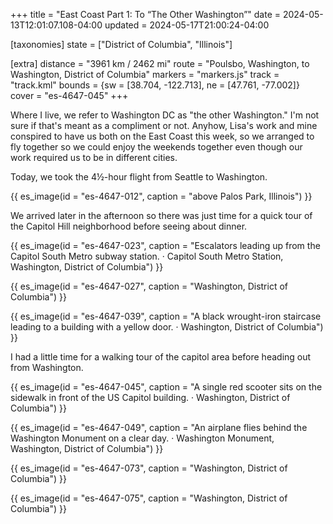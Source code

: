 +++
title = "East Coast Part 1: To “The Other Washington”"
date = 2024-05-13T12:01:07.108-04:00
updated = 2024-05-17T21:00:24-04:00

[taxonomies]
state = ["District of Columbia", "Illinois"]

[extra]
distance = "3961 km / 2462 mi"
route = "Poulsbo, Washington, to Washington, District of Columbia"
markers = "markers.js"
track = "track.kml"
bounds = {sw = [38.704, -122.713], ne = [47.761, -77.002]}
cover = "es-4647-045"
+++

Where I live, we refer to Washington DC as "the other Washington." I'm not sure if that's meant as a compliment or not. Anyhow, Lisa's work and mine conspired to have us both on the East Coast this week, so we arranged to fly together so we could enjoy the weekends together even though our work required us to be in different cities.

<!-- more -->

Today, we took the 4½-hour flight from Seattle to Washington.

{{ es_image(id = "es-4647-012", caption = "above Palos Park, Illinois") }}

We arrived later in the afternoon so there was just time for a quick tour of the Capitol Hill neighborhood before seeing about dinner.

{{ es_image(id = "es-4647-023", caption = "Escalators leading up from the Capitol South Metro subway station. · Capitol South Metro Station, Washington, District of Columbia") }}

{{ es_image(id = "es-4647-027", caption = "Washington, District of Columbia") }}

{{ es_image(id = "es-4647-039", caption = "A black wrought-iron staircase leading to a building with a yellow door. · Washington, District of Columbia") }}

I had a little time for a walking tour of the capitol area before heading out from Washington.

{{ es_image(id = "es-4647-045", caption = "A single red scooter sits on the sidewalk in front of the US Capitol building. · Washington, District of Columbia") }}

{{ es_image(id = "es-4647-049", caption = "An airplane flies behind the Washington Monument on a clear day. · Washington Monument, Washington, District of Columbia") }}

{{ es_image(id = "es-4647-073", caption = "Washington, District of Columbia") }}

{{ es_image(id = "es-4647-075", caption = "Washington, District of Columbia") }}

